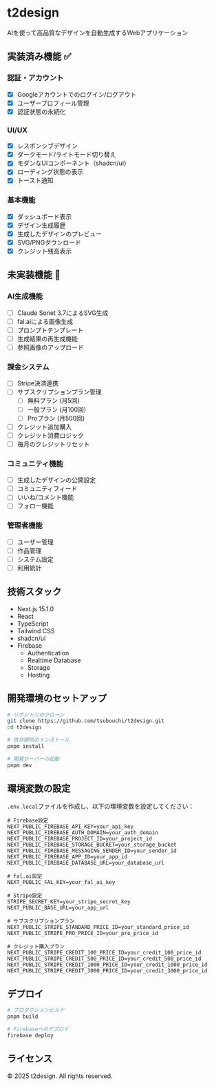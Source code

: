# t2design

AIを使って高品質なデザインを自動生成するWebアプリケーション

## 実装済み機能 ✅

### 認証・アカウント
- [x] Googleアカウントでのログイン/ログアウト
- [x] ユーザープロフィール管理
- [x] 認証状態の永続化

### UI/UX
- [x] レスポンシブデザイン
- [x] ダークモード/ライトモード切り替え
- [x] モダンなUIコンポーネント（shadcn/ui）
- [x] ローディング状態の表示
- [x] トースト通知

### 基本機能
- [x] ダッシュボード表示
- [x] デザイン生成履歴
- [x] 生成したデザインのプレビュー
- [x] SVG/PNGダウンロード
- [x] クレジット残高表示

## 未実装機能 🚧

### AI生成機能
- [ ] Claude Sonet 3.7によるSVG生成
- [ ] fal.aiによる画像生成
- [ ] プロンプトテンプレート
- [ ] 生成結果の再生成機能
- [ ] 参照画像のアップロード

### 課金システム
- [ ] Stripe決済連携
- [ ] サブスクリプションプラン管理
  - [ ] 無料プラン (月5回)
  - [ ] 一般プラン (月100回)
  - [ ] Proプラン (月500回)
- [ ] クレジット追加購入
- [ ] クレジット消費ロジック
- [ ] 毎月のクレジットリセット

### コミュニティ機能
- [ ] 生成したデザインの公開設定
- [ ] コミュニティフィード
- [ ] いいね/コメント機能
- [ ] フォロー機能

### 管理者機能
- [ ] ユーザー管理
- [ ] 作品管理
- [ ] システム設定
- [ ] 利用統計

## 技術スタック

- Next.js 15.1.0
- React
- TypeScript
- Tailwind CSS
- shadcn/ui
- Firebase
  - Authentication
  - Realtime Database
  - Storage
  - Hosting

## 開発環境のセットアップ

```bash
# リポジトリのクローン
git clone https://github.com/tsubouchi/t2design.git
cd t2design

# 依存関係のインストール
pnpm install

# 開発サーバーの起動
pnpm dev
```

## 環境変数の設定

`.env.local`ファイルを作成し、以下の環境変数を設定してください：

```env
# Firebase設定
NEXT_PUBLIC_FIREBASE_API_KEY=your_api_key
NEXT_PUBLIC_FIREBASE_AUTH_DOMAIN=your_auth_domain
NEXT_PUBLIC_FIREBASE_PROJECT_ID=your_project_id
NEXT_PUBLIC_FIREBASE_STORAGE_BUCKET=your_storage_bucket
NEXT_PUBLIC_FIREBASE_MESSAGING_SENDER_ID=your_sender_id
NEXT_PUBLIC_FIREBASE_APP_ID=your_app_id
NEXT_PUBLIC_FIREBASE_DATABASE_URL=your_database_url

# fal.ai設定
NEXT_PUBLIC_FAL_KEY=your_fal_ai_key

# Stripe設定
STRIPE_SECRET_KEY=your_stripe_secret_key
NEXT_PUBLIC_BASE_URL=your_app_url

# サブスクリプションプラン
NEXT_PUBLIC_STRIPE_STANDARD_PRICE_ID=your_standard_price_id
NEXT_PUBLIC_STRIPE_PRO_PRICE_ID=your_pro_price_id

# クレジット購入プラン
NEXT_PUBLIC_STRIPE_CREDIT_100_PRICE_ID=your_credit_100_price_id
NEXT_PUBLIC_STRIPE_CREDIT_500_PRICE_ID=your_credit_500_price_id
NEXT_PUBLIC_STRIPE_CREDIT_1000_PRICE_ID=your_credit_1000_price_id
NEXT_PUBLIC_STRIPE_CREDIT_3000_PRICE_ID=your_credit_3000_price_id
```

## デプロイ

```bash
# プロダクションビルド
pnpm build

# Firebaseへのデプロイ
firebase deploy
```

## ライセンス

© 2025 t2design. All rights reserved. 
